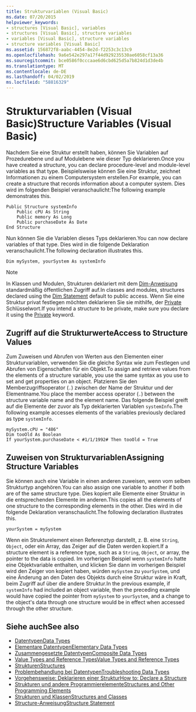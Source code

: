 ```yaml
---
title: Strukturvariablen (Visual Basic)
ms.date: 07/20/2015
helpviewer_keywords:
- structures [Visual Basic], variables
- structures [Visual Basic], structure variables
- variables [Visual Basic], structure variables
- structure variables [Visual Basic]
ms.assetid: 156872f8-aabc-4454-8e2d-f2253c3c13c9
ms.openlocfilehash: 9a6e542e297a17f44d929235530ae6058cf13a36
ms.sourcegitcommit: bce0586f0cccaae6d6cbd625d5a7b824d1d3de4b
ms.translationtype: MT
ms.contentlocale: de-DE
ms.lasthandoff: 04/02/2019
ms.locfileid: "58816329"
---
```

# <a name="structure-variables-visual-basic"></a><span data-ttu-id="0c880-102">Strukturvariablen (Visual Basic)</span><span class="sxs-lookup"><span data-stu-id="0c880-102">Structure Variables (Visual Basic)</span></span>
<span data-ttu-id="0c880-103">Nachdem Sie eine Struktur erstellt haben, können Sie Variablen auf Prozedurebene und auf Modulebene wie dieser Typ deklarieren.</span><span class="sxs-lookup"><span data-stu-id="0c880-103">Once you have created a structure, you can declare procedure-level and module-level variables as that type.</span></span> <span data-ttu-id="0c880-104">Beispielsweise können Sie eine Struktur, zeichnet Informationen zu einem Computersystem erstellen.</span><span class="sxs-lookup"><span data-stu-id="0c880-104">For example, you can create a structure that records information about a computer system.</span></span> <span data-ttu-id="0c880-105">Dies wird im folgenden Beispiel veranschaulicht:</span><span class="sxs-lookup"><span data-stu-id="0c880-105">The following example demonstrates this.</span></span>  
  
```  
Public Structure systemInfo  
    Public cPU As String  
    Public memory As Long  
    Public purchaseDate As Date  
End Structure  
```  
  
 <span data-ttu-id="0c880-106">Nun können Sie die Variablen dieses Typs deklarieren.</span><span class="sxs-lookup"><span data-stu-id="0c880-106">You can now declare variables of that type.</span></span> <span data-ttu-id="0c880-107">Dies wird in die folgende Deklaration veranschaulicht.</span><span class="sxs-lookup"><span data-stu-id="0c880-107">The following declaration illustrates this.</span></span>  
  
```  
Dim mySystem, yourSystem As systemInfo  
```  
  
> [!NOTE]
>  <span data-ttu-id="0c880-108">In Klassen und Modulen, Strukturen deklariert mit dem [Dim-Anweisung](../../../../visual-basic/language-reference/statements/dim-statement.md) standardmäßig öffentlichen Zugriff auf.</span><span class="sxs-lookup"><span data-stu-id="0c880-108">In classes and modules, structures declared using the [Dim Statement](../../../../visual-basic/language-reference/statements/dim-statement.md) default to public access.</span></span> <span data-ttu-id="0c880-109">Wenn Sie eine Struktur privat festlegen möchten deklarieren Sie sie mithilfe, der [Private](../../../../visual-basic/language-reference/modifiers/private.md) Schlüsselwort.</span><span class="sxs-lookup"><span data-stu-id="0c880-109">If you intend a structure to be private, make sure you declare it using the [Private](../../../../visual-basic/language-reference/modifiers/private.md) keyword.</span></span>  
  
## <a name="access-to-structure-values"></a><span data-ttu-id="0c880-110">Zugriff auf die Strukturwerte</span><span class="sxs-lookup"><span data-stu-id="0c880-110">Access to Structure Values</span></span>  
 <span data-ttu-id="0c880-111">Zum Zuweisen und Abrufen von Werten aus den Elementen einer Strukturvariablen, verwenden Sie die gleiche Syntax wie zum Festlegen und Abrufen von Eigenschaften für ein Objekt.</span><span class="sxs-lookup"><span data-stu-id="0c880-111">To assign and retrieve values from the elements of a structure variable, you use the same syntax as you use to set and get properties on an object.</span></span> <span data-ttu-id="0c880-112">Platzieren Sie den Memberzugriffsoperator (`.`) zwischen der Name der Struktur und der Elementname.</span><span class="sxs-lookup"><span data-stu-id="0c880-112">You place the member access operator (`.`) between the structure variable name and the element name.</span></span> <span data-ttu-id="0c880-113">Das folgende Beispiel greift auf die Elemente der zuvor als Typ deklarierten Variablen `systemInfo`.</span><span class="sxs-lookup"><span data-stu-id="0c880-113">The following example accesses elements of the variables previously declared as type `systemInfo`.</span></span>  
  
```  
mySystem.cPU = "486"  
Dim tooOld As Boolean  
If yourSystem.purchaseDate < #1/1/1992# Then tooOld = True  
```  
  
## <a name="assigning-structure-variables"></a><span data-ttu-id="0c880-114">Zuweisen von Strukturvariablen</span><span class="sxs-lookup"><span data-stu-id="0c880-114">Assigning Structure Variables</span></span>  
 <span data-ttu-id="0c880-115">Sie können auch eine Variable in einen anderen zuweisen, wenn vom selben Strukturtyp angehören.</span><span class="sxs-lookup"><span data-stu-id="0c880-115">You can also assign one variable to another if both are of the same structure type.</span></span> <span data-ttu-id="0c880-116">Dies kopiert alle Elemente einer Struktur in die entsprechenden Elemente im anderen.</span><span class="sxs-lookup"><span data-stu-id="0c880-116">This copies all the elements of one structure to the corresponding elements in the other.</span></span> <span data-ttu-id="0c880-117">Dies wird in die folgende Deklaration veranschaulicht.</span><span class="sxs-lookup"><span data-stu-id="0c880-117">The following declaration illustrates this.</span></span>  
  
```  
yourSystem = mySystem  
```  
  
 <span data-ttu-id="0c880-118">Wenn ein Strukturelement einen Referenztyp darstellt, z. B. eine `String`, `Object`, oder ein Array, das Zeiger auf die Daten werden kopiert.</span><span class="sxs-lookup"><span data-stu-id="0c880-118">If a structure element is a reference type, such as a `String`, `Object`, or array, the pointer to the data is copied.</span></span> <span data-ttu-id="0c880-119">Im vorherigen Beispiel wenn `systemInfo` hatte eine Objektvariable enthalten, und klicken Sie dann im vorherigen Beispiel wird den Zeiger von kopiert haben, würden `mySystem` zu `yourSystem`, und eine Änderung an den Daten des Objekts durch eine Struktur wäre in Kraft, beim Zugriff auf über die andere Struktur.</span><span class="sxs-lookup"><span data-stu-id="0c880-119">In the previous example, if `systemInfo` had included an object variable, then the preceding example would have copied the pointer from `mySystem` to `yourSystem`, and a change to the object's data through one structure would be in effect when accessed through the other structure.</span></span>  
  
## <a name="see-also"></a><span data-ttu-id="0c880-120">Siehe auch</span><span class="sxs-lookup"><span data-stu-id="0c880-120">See also</span></span>

- [<span data-ttu-id="0c880-121">Datentypen</span><span class="sxs-lookup"><span data-stu-id="0c880-121">Data Types</span></span>](../../../../visual-basic/programming-guide/language-features/data-types/index.md)
- [<span data-ttu-id="0c880-122">Elementare Datentypen</span><span class="sxs-lookup"><span data-stu-id="0c880-122">Elementary Data Types</span></span>](../../../../visual-basic/programming-guide/language-features/data-types/elementary-data-types.md)
- [<span data-ttu-id="0c880-123">Zusammengesetzte Datentypen</span><span class="sxs-lookup"><span data-stu-id="0c880-123">Composite Data Types</span></span>](../../../../visual-basic/programming-guide/language-features/data-types/composite-data-types.md)
- [<span data-ttu-id="0c880-124">Value Types and Reference Types</span><span class="sxs-lookup"><span data-stu-id="0c880-124">Value Types and Reference Types</span></span>](../../../../visual-basic/programming-guide/language-features/data-types/value-types-and-reference-types.md)
- [<span data-ttu-id="0c880-125">Strukturen</span><span class="sxs-lookup"><span data-stu-id="0c880-125">Structures</span></span>](../../../../visual-basic/programming-guide/language-features/data-types/structures.md)
- [<span data-ttu-id="0c880-126">Problembehandlung bei Datentypen</span><span class="sxs-lookup"><span data-stu-id="0c880-126">Troubleshooting Data Types</span></span>](../../../../visual-basic/programming-guide/language-features/data-types/troubleshooting-data-types.md)
- [<span data-ttu-id="0c880-127">Vorgehensweise: Deklarieren einer Struktur</span><span class="sxs-lookup"><span data-stu-id="0c880-127">How to: Declare a Structure</span></span>](../../../../visual-basic/programming-guide/language-features/data-types/how-to-declare-a-structure.md)
- [<span data-ttu-id="0c880-128">Strukturen und andere Programmierelemente</span><span class="sxs-lookup"><span data-stu-id="0c880-128">Structures and Other Programming Elements</span></span>](../../../../visual-basic/programming-guide/language-features/data-types/structures-and-other-programming-elements.md)
- [<span data-ttu-id="0c880-129">Strukturen und Klassen</span><span class="sxs-lookup"><span data-stu-id="0c880-129">Structures and Classes</span></span>](../../../../visual-basic/programming-guide/language-features/data-types/structures-and-classes.md)
- [<span data-ttu-id="0c880-130">Structure-Anweisung</span><span class="sxs-lookup"><span data-stu-id="0c880-130">Structure Statement</span></span>](../../../../visual-basic/language-reference/statements/structure-statement.md)
